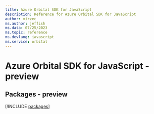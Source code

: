 ```yaml
---
title: Azure Orbital SDK for JavaScript
description: Reference for Azure Orbital SDK for JavaScript
author: xirzec
ms.author: jeffish
ms.data: 07/25/2023
ms.topic: reference
ms.devlang: javascript
ms.service: orbital
---
```

# Azure Orbital SDK for JavaScript - preview
## Packages - preview
[!INCLUDE [packages](orbital-index.md)]